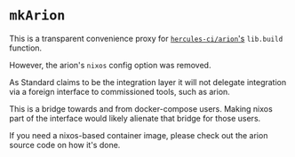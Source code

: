 # `mkArion`

This is a transparent convenience proxy for [`hercules-ci/arion`'s][arion] `lib.build` function.

However, the arion's `nixos` config option was removed.

As Standard claims to be the integration layer it will not delegate integration via a foreign
interface to commissioned tools, such as arion.

This is a bridge towards and from docker-compose users. Making nixos part of the interface would
likely alienate that bridge for those users.

If you need a nixos-based container image, please check out the arion source code on how it's done.

[arion]: https://github.com/hercules-ci/arion
